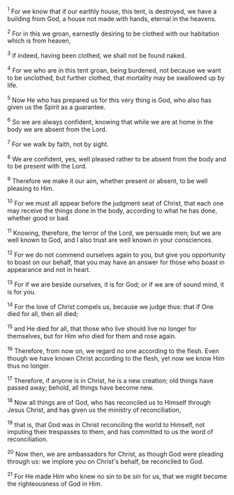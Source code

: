<sup>1</sup> 
For we know that if our earthly house, this tent, is destroyed, we have a building from God, a house not made with hands, eternal in the heavens. 

<sup>2</sup> 
For in this we groan, earnestly desiring to be clothed with our habitation which is from heaven, 

<sup>3</sup> 
if indeed, having been clothed, we shall not be found naked. 

<sup>4</sup> 
For we who are in this tent groan, being burdened, not because we want to be unclothed, but further clothed, that mortality may be swallowed up by life. 

<sup>5</sup> 
Now He who has prepared us for this very thing is God, who also has given us the Spirit as a guarantee. 

<sup>6</sup> 
So we are always confident, knowing that while we are at home in the body we are absent from the Lord. 

<sup>7</sup> 
For we walk by faith, not by sight. 

<sup>8</sup> 
We are confident, yes, well pleased rather to be absent from the body and to be present with the Lord.

<sup>9</sup> 
Therefore we make it our aim, whether present or absent, to be well pleasing to Him. 

<sup>10</sup> 
For we must all appear before the judgment seat of Christ, that each one may receive the things done in the body, according to what he has done, whether good or bad. 

<sup>11</sup> 
Knowing, therefore, the terror of the Lord, we persuade men; but we are well known to God, and I also trust are well known in your consciences.

<sup>12</sup> 
For we do not commend ourselves again to you, but give you opportunity to boast on our behalf, that you may have an answer for those who boast in appearance and not in heart. 

<sup>13</sup> 
For if we are beside ourselves, it is for God; or if we are of sound mind, it is for you. 

<sup>14</sup> 
For the love of Christ compels us, because we judge thus: that if One died for all, then all died; 

<sup>15</sup> 
and He died for all, that those who live should live no longer for themselves, but for Him who died for them and rose again. 

<sup>16</sup> 
Therefore, from now on, we regard no one according to the flesh. Even though we have known Christ according to the flesh, yet now we know Him thus no longer. 

<sup>17</sup> 
Therefore, if anyone is in Christ, he is a new creation; old things have passed away; behold, all things have become new. 

<sup>18</sup> 
Now all things are of God, who has reconciled us to Himself through Jesus Christ, and has given us the ministry of reconciliation, 

<sup>19</sup> 
that is, that God was in Christ reconciling the world to Himself, not imputing their trespasses to them, and has committed to us the word of reconciliation. 

<sup>20</sup> 
Now then, we are ambassadors for Christ, as though God were pleading through us: we implore you on Christ's behalf, be reconciled to God. 

<sup>21</sup> 
For He made Him who knew no sin to be sin for us, that we might become the righteousness of God in Him.